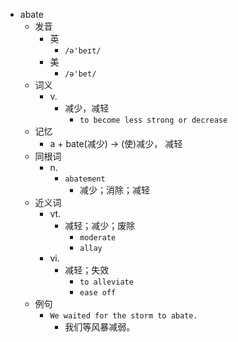 - abate
  - 发音
    - 英
      - `/ə'beɪt/`
    - 美
      - `/ə'bet/`
  - 词义
    - v.
      - 减少，减轻
        - `to become less strong or decrease`
  - 记忆
    - a + bate(减少) → (使)减少， 减轻
  - 同根词
    - n.
      - `abatement`
        - 减少；消除；减轻
  - 近义词
    - vt.
      - 减轻；减少；废除
        - `moderate`
        - `allay`
    - vi.
      - 减轻；失效
        - `to alleviate`
        - `ease off`
  - 例句
    - `We waited for the storm to abate.`
      - 我们等风暴减弱。

